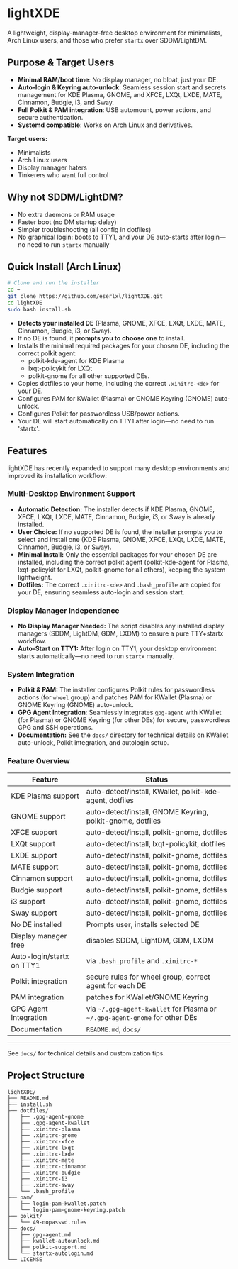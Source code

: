 # lightXDE

A lightweight, display-manager-free desktop environment for minimalists, Arch Linux users, and those who prefer `startx` over SDDM/LightDM.

## Purpose & Target Users
- **Minimal RAM/boot time**: No display manager, no bloat, just your DE.
- **Auto-login & Keyring auto-unlock**: Seamless session start and secrets management for KDE Plasma, GNOME, and XFCE, LXQt, LXDE, MATE, Cinnamon, Budgie, i3, and Sway.
- **Full Polkit & PAM integration**: USB automount, power actions, and secure authentication.
- **Systemd compatible**: Works on Arch Linux and derivatives.

**Target users:**
- Minimalists
- Arch Linux users
- Display manager haters
- Tinkerers who want full control

## Why not SDDM/LightDM?
- No extra daemons or RAM usage
- Faster boot (no DM startup delay)
- Simpler troubleshooting (all config in dotfiles)
- No graphical login: boots to TTY1, and your DE auto-starts after login—no need to run `startx` manually

## Quick Install (Arch Linux)
```sh
# Clone and run the installer
cd ~
git clone https://github.com/eserlxl/lightXDE.git
cd lightXDE
sudo bash install.sh
```

- **Detects your installed DE** (Plasma, GNOME, XFCE, LXQt, LXDE, MATE, Cinnamon, Budgie, i3, or Sway).
- If no DE is found, it **prompts you to choose one** to install.
- Installs the minimal required packages for your chosen DE, including the correct polkit agent:
  - polkit-kde-agent for KDE Plasma
  - lxqt-policykit for LXQt
  - polkit-gnome for all other supported DEs.
- Copies dotfiles to your home, including the correct `.xinitrc-<de>` for your DE.
- Configures PAM for KWallet (Plasma) or GNOME Keyring (GNOME) auto-unlock.
- Configures Polkit for passwordless USB/power actions.
- Your DE will start automatically on TTY1 after login—no need to run 'startx'.

## Features

lightXDE has recently expanded to support many desktop environments and improved its installation workflow:

### Multi-Desktop Environment Support
- **Automatic Detection:** The installer detects if KDE Plasma, GNOME, XFCE, LXQt, LXDE, MATE, Cinnamon, Budgie, i3, or Sway is already installed.
- **User Choice:** If no supported DE is found, the installer prompts you to select and install one (KDE Plasma, GNOME, XFCE, LXQt, LXDE, MATE, Cinnamon, Budgie, i3, or Sway).
- **Minimal Install:** Only the essential packages for your chosen DE are installed, including the correct polkit agent (polkit-kde-agent for Plasma, lxqt-policykit for LXQt, polkit-gnome for all others), keeping the system lightweight.
- **Dotfiles:** The correct `.xinitrc-<de>` and `.bash_profile` are copied for your DE, ensuring seamless auto-login and session start.

### Display Manager Independence
- **No Display Manager Needed:** The script disables any installed display managers (SDDM, LightDM, GDM, LXDM) to ensure a pure TTY+startx workflow.
- **Auto-Start on TTY1:** After login on TTY1, your desktop environment starts automatically—no need to run `startx` manually.

### System Integration
- **Polkit & PAM:** The installer configures Polkit rules for passwordless actions (for `wheel` group) and patches PAM for KWallet (Plasma) or GNOME Keyring (GNOME) auto-unlock.
- **GPG Agent Integration**: Seamlessly integrates `gpg-agent` with KWallet (for Plasma) or GNOME Keyring (for other DEs) for secure, passwordless GPG and SSH operations.
- **Documentation:** See the `docs/` directory for technical details on KWallet auto-unlock, Polkit integration, and autologin setup.

### Feature Overview

| Feature                        | Status                                      |
|--------------------------------|-----------------------------------------------------------|
| KDE Plasma support             | auto-detect/install, KWallet, polkit-kde-agent, dotfiles      |
| GNOME support                  | auto-detect/install, GNOME Keyring, polkit-gnome, dotfiles    |
| XFCE support                   | auto-detect/install, polkit-gnome, dotfiles                 |
| LXQt support                   | auto-detect/install, lxqt-policykit, dotfiles                |
| LXDE support                   | auto-detect/install, polkit-gnome, dotfiles                 |
| MATE support                   | auto-detect/install, polkit-gnome, dotfiles                 |
| Cinnamon support               | auto-detect/install, polkit-gnome, dotfiles                 |
| Budgie support                 | auto-detect/install, polkit-gnome, dotfiles                 |
| i3 support                     | auto-detect/install, polkit-gnome, dotfiles                 |
| Sway support                   | auto-detect/install, polkit-gnome, dotfiles                 |
| No DE installed                | Prompts user, installs selected DE                                |
| Display manager free           | disables SDDM, LightDM, GDM, LXDM                           |
| Auto-login/startx on TTY1      | via `.bash_profile` and `.xinitrc-*`                        |
| Polkit integration             | secure rules for wheel group, correct agent for each DE     |
| PAM integration                | patches for KWallet/GNOME Keyring                           |
| GPG Agent Integration          | via `~/.gpg-agent-kwallet` for Plasma or `~/.gpg-agent-gnome` for other DEs |
| Documentation                  | `README.md`, `docs/`                                        |

---
See `docs/` for technical details and customization tips.

## Project Structure
```
lightXDE/
├── README.md
├── install.sh
├── dotfiles/
│   ├── .gpg-agent-gnome
│   ├── .gpg-agent-kwallet
│   ├── .xinitrc-plasma
│   ├── .xinitrc-gnome
│   ├── .xinitrc-xfce
│   ├── .xinitrc-lxqt
│   ├── .xinitrc-lxde
│   ├── .xinitrc-mate
│   ├── .xinitrc-cinnamon
│   ├── .xinitrc-budgie
│   ├── .xinitrc-i3
│   ├── .xinitrc-sway
│   └── .bash_profile
├── pam/
│   ├── login-pam-kwallet.patch
│   └── login-pam-gnome-keyring.patch
├── polkit/
│   └── 49-nopasswd.rules
├── docs/
│   ├── gpg-agent.md
│   ├── kwallet-autounlock.md
│   ├── polkit-support.md
│   └── startx-autologin.md
└── LICENSE
```